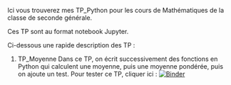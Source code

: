Ici vous trouverez mes TP_Python pour les cours de Mathématiques de la classe de seconde générale.

Ces TP sont au format notebook Jupyter.

Ci-dessous une rapide description des TP : 

1. TP_Moyenne
Dans ce TP, on écrit successivement des fonctions en Python qui calculent une moyenne, puis une moyenne pondérée, puis on ajoute un test. Pour tester ce TP, cliquer ici : [![Binder](https://mybinder.org/badge_logo.svg)](https://mybinder.org/v2/gh/ysalaun1/Math2nde/tree/master/TP_Python/master?filepath=TP_Moyenne.ipynb)
